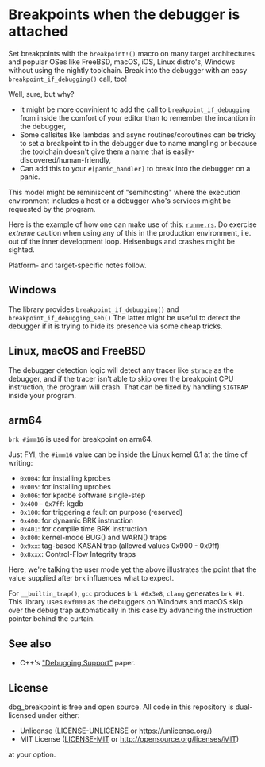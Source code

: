 # Breakpoints when the debugger is attached

Set breakpoints with the `breakpoint!()` macro on many target architectures
and popular OSes like FreeBSD, macOS, iOS, Linux distro's, Windows without
using the nightly toolchain. Break into the debugger with an easy
`breakpoint_if_debugging()` call, too!

Well, sure, but why?

* It might be more convinient to add the call to `breakpoint_if_debugging` from inside
  the comfort of your editor than to remember the incantion in the debugger,
* Some callsites like lambdas and async routines/coroutines can be tricky to set a
  breakpoint to in the debugger due to name mangling or because the toolchain doesn't
  give them a name that is easily-discovered/human-friendly,
* Can add this to your `#[panic_handler]` to break into the debugger on a panic.

This model might be reminiscent of "semihosting" where the execution environment
includes a host or a debugger who's services might be requested by the program.

Here is the example of how one can make use of this: [`runme.rs`](src/bin/runme.rs).
Do exercise *extreme* caution when using any of this in the production environment, i.e.
out of the inner development loop. Heisenbugs and crashes might be sighted.

Platform- and target-specific notes follow.

## Windows

The library provides `breakpoint_if_debugging()` and `breakpoint_if_debugging_seh()`
The latter might be useful to detect the debugger if it is trying to hide its presence
via some cheap tricks.

## Linux, macOS and FreeBSD

The debugger detection logic will detect any tracer like `strace` as the debugger, and
if the tracer isn't able to skip over the breakpoint CPU instruction, the program will
crash. That can be fixed by handling `SIGTRAP` inside your program.

## arm64

`brk #imm16` is used for breakpoint on arm64.

Just FYI, the `#imm16` value can be inside the Linux kernel 6.1
at the time of writing:

* `0x004`: for installing kprobes
* `0x005`: for installing uprobes
* `0x006`: for kprobe software single-step
* `0x400` - `0x7ff`: kgdb
* `0x100`: for triggering a fault on purpose (reserved)
* `0x400`: for dynamic BRK instruction
* `0x401`: for compile time BRK instruction
* `0x800`: kernel-mode BUG() and WARN() traps
* `0x9xx`: tag-based KASAN trap (allowed values 0x900 - 0x9ff)
* `0x8xxx`: Control-Flow Integrity traps

Here, we're talking the user mode yet the above illustrates the point
that the value supplied after `brk` influences what to expect.

For `__builtin_trap()`, `gcc` produces `brk #0x3e8`, `clang` generates `brk #1`.
This library uses `0xf000` as the debuggers on Windows and macOS skip over the debug
trap automatically in this case by advancing the instruction pointer behind the
curtain.

## See also

* C++'s ["Debugging Support"](https://www.open-std.org/jtc1/sc22/wg21/docs/papers/2022/p2546r0.html) paper.

## License

dbg_breakpoint is free and open source. All code in this repository is dual-licensed under either:

- Unlicense ([LICENSE-UNLICENSE](/LICENSE-UNLICENSE) or <https://unlicense.org/>)
- MIT License ([LICENSE-MIT](/LICENSE-MIT) or <http://opensource.org/licenses/MIT>)

at your option.
